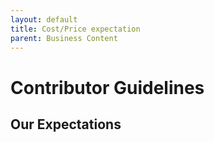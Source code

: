 ```yaml
---
layout: default
title: Cost/Price expectation
parent: Business Content
---
```

# Contributor Guidelines
## Our Expectations